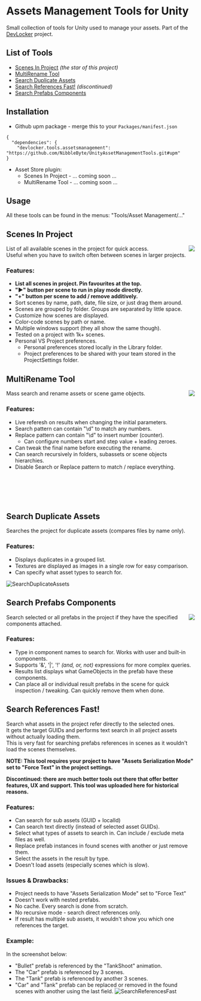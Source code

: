 # Assets Management Tools for Unity
Small collection of tools for Unity used to manage your assets. Part of the [DevLocker](https://github.com/NibbleByte/DevLocker) project.

## List of Tools
* [Scenes In Project](#scenes-in-project) *(the star of this project)*
* [MultiRename Tool](#multirename-tool)
* [Search Duplicate Assets](#search-duplicate-assets)
* [Search References Fast!](#search-references-fast) *(discontinued)*
* [Search Prefabs Components](#search-prefabs-components)

## Installation
* Github upm package - merge this to your `Packages/manifest.json`
```
{
  "dependencies": {
    "devlocker.tools.assetsmanagement": "https://github.com/NibbleByte/UnityAssetManagementTools.git#upm"
}
```
* Asset Store plugin: 
  * Scenes In Project - ... coming soon ...
  * MultiRename Tool - ... coming soon ...

## Usage
All these tools can be found in the menus: "Tools/Asset Management/..."

## Scenes In Project
<img src="Docs/Screenshots/ScenesInProject.png" align="right">
List of all available scenes in the project for quick access.<br />
Useful when you have to switch often between scenes in larger projects.

### Features:
* **List all scenes in project. Pin favourites at the top.**
* **"►" button per scene to run in play mode directly.**
* **"+" button per scene to add / remove additively.**
* Sort scenes by name, path, date, file size, or just drag them around.
* Scenes are grouped by folder. Groups are separated by little space.
* Customize how scenes are displayed.
* Color-code scenes by path or name.
* Multiple windows support (they all show the same though).
* Tested on a project with 1k+ scenes.
* Personal VS Project preferences. 
  * Personal preferences stored locally in the Library folder.
  * Project preferences to be shared with your team stored in the ProjectSettings folder.

## MultiRename Tool
<img src="Docs/Screenshots/MultiRenameTool.png" align="right">
Mass search and rename assets or scene game objects.

### Features:
* Live referesh on results when changing the initial parameters.
* Search pattern can contain "\d" to match any numbers.
* Replace pattern can contain "\d" to insert number (counter).
  * Can configure numbers start and step value + leading zeroes.
* Can tweak the final name before executing the rename.
* Can search recursively in folders, subassets or scene objects hierarchies.
* Disable Search or Replace pattern to match / replace everything.
<br />
<br />
<br />
<br />

## Search Duplicate Assets
Searches the project for duplicate assets (compares files by name only).

### Features:
* Displays duplicates in a grouped list.
* Textures are displayed as images in a single row for easy comparison.
* Can specify what asset types to search for.

![SearchDuplicateAssets](Docs/Screenshots/SearchDuplicateAssets.png)

## Search Prefabs Components
<img src="Docs/Screenshots/SearchPrefabsComponents.png" align="right">
Search selected or all prefabs in the project if they have the specified components attached.

### Features:
* Type in component names to search for. Works with user and built-in components.
* Supports '&', '|', '!' *(and, or, not)* expressions for more complex queries.
* Results list displays what GameObjects in the prefab have these components.
* Can place all or individual result prefabs in the scene for quick inspection / tweaking. Can quickly remove them when done.

## Search References Fast!
Search what assets in the project refer directly to the selected ones.<br />
It gets the target GUIDs and performs text search in all project assets without actually loading them. <br />
This is very fast for searching prefabs references in scenes as it wouldn't load the scenes themselves. <br />

**NOTE: This tool requires your project to have "Assets Serialization Mode" set to "Force Text" in the project settings.**

**Discontinued: there are much better tools out there that offer better features, UX and support. This tool was uploaded here for historical reasons.**

### Features:
* Can search for sub assets (GUID + localId)
* Can search text directly (instead of selected asset GUIDs).
* Select what types of assets to search in. Can include / exclude meta files as well.
* Replace prefab instances in found scenes with another or just remove them.
* Select the assets in the result by type.
* Doesn't load assets (especially scenes which is slow).

### Issues & Drawbacks:
* Project needs to have "Assets Serialization Mode" set to "Force Text"
* Doesn't work with nested prefabs.
* No cache. Every search is done from scratch.
* No recursive mode - search direct references only.
* If result has multiple sub assets, it wouldn't show you which one references the target.

### Example:
In the screenshot below:
* "Bullet" prefab is referenced by the "TankShoot" animation.
* The "Car" prefab is referenced by 3 scenes.
* The "Tank" prefab is referenced by another 3 scenes.
* "Car" and "Tank" prefab can be replaced or removed in the found scenes with another using the last field.
![SearchReferencesFast](Docs/Screenshots/SearchReferencesFast.png)